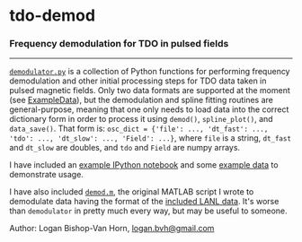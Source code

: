# tdo-demod
### Frequency demodulation for TDO in pulsed fields
-------------------------
[`demodulator.py`](./demodulator.py) is a collection of Python functions for performing frequency demodulation and other initial processing steps for TDO data taken in pulsed magnetic fields. Only two data formats are supported at the moment (see [ExampleData](./ExampleData/)), but the demodulation and spline fitting routines are general-purpose, meaning that one only needs to load data into the correct dictionary form in order to process it using `demod()`, `spline_plot()`, and `data_save()`. That form is:
`osc_dict = {'file': ..., 'dt_fast': ..., 'tdo': ..., 'dt_slow': ..., 'Field': ...}`, where `file` is a string, `dt_fast` and `dt_slow` are doubles, and `tdo` and `Field` are numpy arrays.

I have included an [example IPython notebook](./Demod_Example.ipynb) and some [example data](./ExampleData/) to demonstrate usage.

I have also included [`demod.m`](./demod.m), the original MATLAB script I wrote to demodulate data having the format of the [included LANL data](./ExampleData/LANL_example.txt). It's worse than `demodulator` in pretty much every way, but may be useful to someone.

Author: Logan Bishop-Van Horn, logan.bvh@gmail.com
